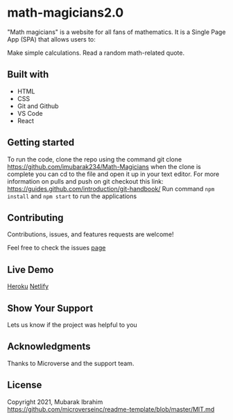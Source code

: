 # math-magicians2.0
"Math magicians" is a website for all fans of mathematics. It is a Single Page App (SPA) that allows users to:

Make simple calculations.
Read a random math-related quote.

## Built with
- HTML
- CSS
- Git and Github
- VS Code
- React

## Getting started
To run the code, clone the repo using the command git clone https://github.com/imubarak234/Math-Magicians when the clone is complete you can cd to the file and open it up in your text editor. For more information on pulls and push on git checkout this link: https://guides.github.com/introduction/git-handbook/
Run command `npm install` and `npm start` to run the applications 

## Contributing

Contributions, issues, and features requests are welcome!

Feel free to check the issues [page](https://github.com/imubarak234/Math-Magicians/issues)

## Live Demo
[Heroku](https://math-magicians2-0.herokuapp.com/)
[Netlify](https://maths-magicians20.netlify.app/)

## Show Your Support 

Lets us know if the project was helpful to you

## Acknowledgments 

Thanks to Microverse and the support team.

## License

Copyright 2021, Mubarak Ibrahim https://github.com/microverseinc/readme-template/blob/master/MIT.md
